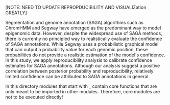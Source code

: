 [NOTE: NEED TO UPDATE REPROPDUCIBILITY AND VISUALIZation GREATLY]

Segmentation and genome annotation (SAGA) algorithms such as ChromHMM and Segway have emerged as the predominant way to  model epigenomic data. However, despite the widespread use of SAGA methods, there is currently no principled way to realistically evaluate the confidence of SAGA annotations. While Segway uses a probabilistic graphical model that can output a probability value for each genomic position, these probabilities do not provide a realistic estimation of the model's confidence. In this study, we apply reproducibility analysis to calibrate confidence estimates for SAGA annotations. Although our analysis suggest a positive correlation between posterior probability and reproducibility, relatively limited confidence can be attributed to SAGA annotations in general.

In this directory modules that start with _ contain core functions that are only meant to be imported in other modules. Therefore, core modules are not to be executed directly!

